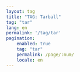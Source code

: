 ```yaml
---
layout: tag
title: "TAG: Tarball"
tag: "tar"
lang: en
permalink: '/tag/tar'
pagination:
    enabled: true
    tag: "tar"
    permalink: /page/:num/
    locale: en
---
```

